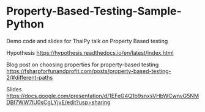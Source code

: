 # Property-Based-Testing-Sample-Python
Demo code and slides for ThaiPy talk on Property Based testing

Hypothesis
https://hypothesis.readthedocs.io/en/latest/index.html

Blog post on choosing properties for property-based testing
https://fsharpforfunandprofit.com/posts/property-based-testing-2/#different-paths

Slides
https://docs.google.com/presentation/d/1EFeG4Q1b9snxsVHbWCwnvG5NMDBI7WW7lU0sCgLYjvE/edit?usp=sharing